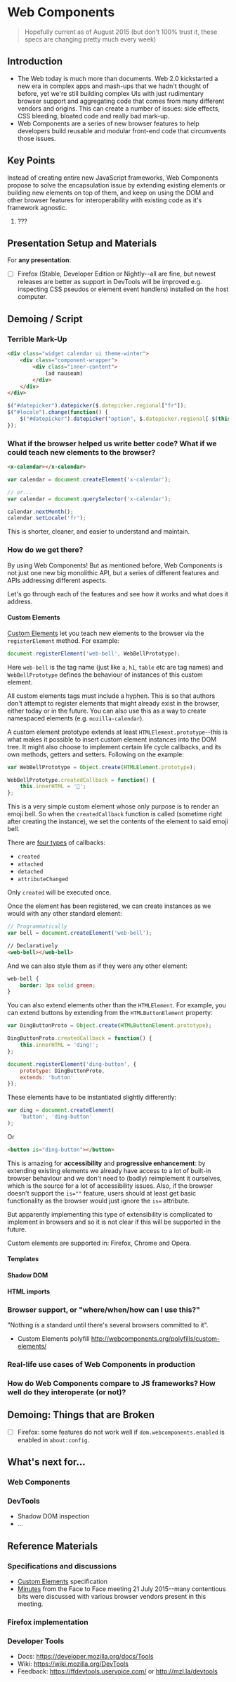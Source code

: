 # Web Components

> Hopefully current as of August 2015 (but don't 100% trust it, these specs are changing pretty much every week)

## Introduction

* The Web today is much more than documents. Web 2.0 kickstarted a new era in complex apps and mash-ups that we hadn't thought of before, yet we're still building complex UIs with just rudimentary browser support and aggregating code that comes from many different vendors and origins. This can create a number of issues: side effects, CSS bleeding, bloated code and really bad mark-up.
* Web Components are a series of new browser features to help developers build reusable and modular front-end code that circumvents those issues.

## Key Points

Instead of creating entire new JavaScript frameworks, Web Components propose to solve the encapsulation issue by extending existing elements or building new elements on top of them, and keep on using the DOM and other browser features for interoperability with existing code as it's framework agnostic.

1. ???

## Presentation Setup and Materials

For __any presentation__:

- [ ] Firefox (Stable, Developer Edition or Nightly--all are fine, but newest releases are better as support in DevTools will be improved e.g. inspecting CSS pseudos or element event handlers) installed on the host computer.


## Demoing / Script

### Terrible Mark-Up

```html
<div class="widget calendar ui theme-winter">
	<div class="component-wrapper">
    	<div class="inner-content">
        	(ad nauseam)
        </div>
	</div>
</div>
```

```javascript
$("#datepicker").datepicker($.datepicker.regional["fr"]);
$("#locale").change(function() {
	$("#datepicker").datepicker("option", $.datepicker.regional[ $(this).val() ] );
});
```

### What if the browser helped us write better code? What if we could teach new elements to the browser?

```html
<x-calendar></x-calendar>
```

```javascript
var calendar = document.createElement('x-calendar');

// or...
var calendar = document.querySelector('x-calendar');
```

```javascript
calendar.nextMonth();
calendar.setLocale('fr');
```

This is shorter, cleaner, and easier to understand and maintain.

### How do we get there?

By using Web Components! But as mentioned before, Web Components is not just one new big monolithic API, but a series of different features and APIs addressing different aspects.

Let's go through each of the features and see how it works and what does it address.

#### Custom Elements

[Custom Elements](http://w3c.github.io/webcomponents/spec/custom/) let you teach new elements to the browser via the `registerElement` method. For example:

```javascript
document.registerElement('web-bell', WebBellPrototype);
```

Here `web-bell` is the tag name (just like `a`, `h1`, `table` etc are tag names) and `WebBellPrototype` defines the behaviour of instances of this custom element.

All custom elements tags must include a hyphen. This is so that authors don't attempt to register elements that might already exist in the browser, either today or in the future. You can also use this as a way to create namespaced elements (e.g. `mozilla-calendar`).

A custom element prototype extends at least `HTMLElement.prototype`--this is what makes it possible to insert custom element instances into the DOM tree. It might also choose to implement certain life cycle callbacks, and its own methods, getters and setters. Following on the example:

```javascript
var WebBellPrototype = Object.create(HTMLElement.prototype);

WebBellPrototype.createdCallback = function() {
	this.innerHTML = '🔔';
};
```

This is a very simple custom element whose only purpose is to render an emoji bell. So when the `createdCallback` function is called (sometime right after creating the instance), we set the contents of the element to said emoji bell.

There are [four types](http://w3c.github.io/webcomponents/spec/custom/#types-of-callbacks) of callbacks:

* `created`
* `attached`
* `detached`
* `attributeChanged`

Only `created` will be executed once.

Once the element has been registered, we can create instances as we would with any other standard element:

```javascript
// Programmatically
var bell = document.createElement('web-bell');
```

```html
// Declaratively
<web-bell></web-bell>
```

And we can also style them as if they were any other element:

```css
web-bell {
	border: 3px solid green;
}
```

You can also extend elements other than the `HTMLElement`. For example, you can extend buttons by extending from the `HTMLButtonElement` property:

```javascript
var DingButtonProto = Object.create(HTMLButtonElement.prototype);

DingButtonProto.createdCallback = function() {
	this.innerHTML = 'ding!';
};

document.registerElement('ding-button', {
	prototype: DingButtonProto,
	extends: 'button'
});
```

These elements have to be instantiated slightly differently:

```javascript
var ding = document.createElement(
	'button', 'ding-button'
);
```

Or

```html
<button is="ding-button"></button>
```

This is amazing for **accessibility** and **progressive enhancement**: by extending existing elements we already have access to a lot of built-in browser behaviour and we don't need to (badly) reimplement it ourselves, which is the source for a lot of accessibility issues. Also, if the browser doesn't support the `is=""` feature, users should at least get basic functionality as the browser would just ignore the `is=` attribute.

But apparently implementing this type of extensibility is complicated to implement in browsers and so it is not clear if this will be supported in the future.

Custom elements are supported in: Firefox, Chrome and Opera.

#### Templates
#### Shadow DOM
#### HTML imports

### Browser support, or "where/when/how can I use this?"

"Nothing is a standard until there's several browsers committed to it".

* Custom Elements polyfill http://webcomponents.org/polyfills/custom-elements/

### Real-life use cases of Web Components in production

### How do Web Components compare to JS frameworks? How well do they interoperate (or not)?

## Demoing: Things that are Broken

- [ ] Firefox: some features do not work well if `dom.webcomponents.enabled` is enabled in `about:config`.

## What's next for...

### Web Components



### DevTools

* Shadow DOM inspection
* ...

## Reference Materials

### Specifications and discussions

* [Custom Elements](http://w3c.github.io/webcomponents/spec/custom/) specification
* [Minutes](http://www.w3.org/2015/07/21-webapps-minutes.html) from the Face to Face meeting 21 July 2015--many contentious bits were discussed with various browser vendors present in this meeting.

### Firefox implementation

### Developer Tools

* Docs: https://developer.mozilla.org/docs/Tools
* Wiki: https://wiki.mozilla.org/DevTools
* Feedback: https://ffdevtools.uservoice.com/ or http://mzl.la/devtools
